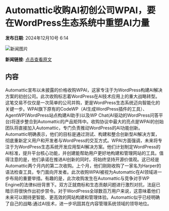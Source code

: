 # Automattic收购AI初创公司WPAI，要在WordPress生态系统中重塑AI力量

**发布日期**: 2024年12月10号 6:14

![新闻图片](https://pic.chinaz.com/picmap/202005281122111576_58.jpg)

**新闻链接**: [点击查看原文](https://www.aibase.com/zh/news/13822)

## 内容

Automattic宣布以未披露的价格收购WPAI，这家专注于为WordPress构建AI解决方案的初创公司。此次收购标志着WordPress在AI技术应用上的重大战略转型。这笔交易不仅仅是一次简单的公司并购，更是WordPress生态系统迈向智能化的关键一步。WPAI旗下原有的CodeWP（AI生成WordPress插件的工具）、AgentWP(WordPress站点构建AI助手)以及WP Chat(AI驱动的WordPress问答平台)将逐步整合到Automattic的产品矩阵中。收购协议中最大的亮点是WPAI的创始团队将直接加入Automattic，专门负责推动WordPress的AI功能创新。Automattic明确表示，他们的目标是通过测试、构建和整合创新型AI解决方案，彻底重新定义用户和开发者与WordPress的交互方式。WPAI方面强调，未来将专注于为WordPress生态系统开发应用型AI解决方案。他们计划制定WordPress的AI标准，提升平台核心功能，并创建能帮助用户更好地构建和管理网站的工具。值得注意的是，他们承诺在推进AI创新的同时，将始终坚持开源价值观。这已经是Automattic两个月内的第二次收购。上个月，他们刚刚收购了一家名为Harper的语法检查工具，专门面向开发者。此次收购WPAI被视为Automattic在AI领域进一步布局的重要举措。有趣的是，此次收购发生在Automattic与竞争对手WP Engine的法律纠纷背景下。双方正就商标和生态贡献问题进行激烈对抗，法庭已暗示将很快作出初步禁令。对于WordPress全球数百万用户来说，这意味着他们未来可以期待更智能、更高效的网站构建和管理体验。Automattic似乎已经明确了自己的战略:通过AI技术，进一步巩固其在内容管理系统领域的领导地位。
